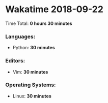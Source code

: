 # Wakatime 2018-09-22

Time Total: **0 hours 30 minutes**

### Languages:
- Python: **30 minutes** 

### Editors:
- Vim: **30 minutes** 

### Operating Systems:
- Linux: **30 minutes** 

